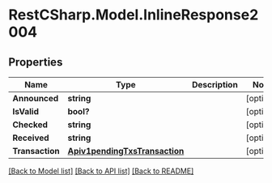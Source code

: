 # RestCSharp.Model.InlineResponse2004
## Properties

Name | Type | Description | Notes
------------ | ------------- | ------------- | -------------
**Announced** | **string** |  | [optional] 
**IsValid** | **bool?** |  | [optional] 
**Checked** | **string** |  | [optional] 
**Received** | **string** |  | [optional] 
**Transaction** | [**Apiv1pendingTxsTransaction**](Apiv1pendingTxsTransaction.md) |  | [optional] 

[[Back to Model list]](../README.md#documentation-for-models) [[Back to API list]](../README.md#documentation-for-api-endpoints) [[Back to README]](../README.md)


